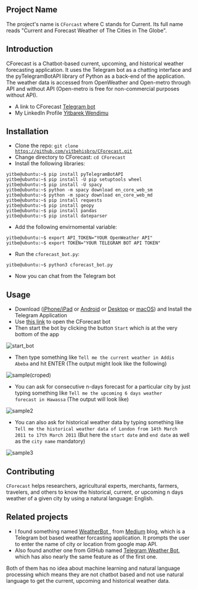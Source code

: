 ## Project Name    
The project's name is <code>CForcast</code> where C stands for Current. Its full name reads "Current and Forecast Weather of The Cities in The Globe". 

## Introduction
CForecast is a Chatbot-based current, upcoming, and historical weather forecasting application. It uses the Telegram bot as a chatting interface and the pyTelegramBotAPI library of Python as a back-end of the application. The weather data is accessed from OpenWeather and Open-metro through API and without API (Open-metro is free for non-commercial purposes without API).

- A link to CForecast <a href="https://t.me/CForecastBot" target="_blank" >Telegram bot</a>  
- My LinkedIn Profile <a href="https://www.linkedin.com/in/yitbewendimu" target="_blank" >Yitbarek Wendimu</a>

## Installation
- Clone the repo: <code>git clone https://github.com/yitbehisbro/CForecast.git</code>
- Change directory to CForecast: <code>cd CForecast</cd></code>
- Install the following libraries:
<pre>
<code>yitbe@ubuntu:~$ pip install pyTelegramBotAPI</code>
<code>yitbe@ubuntu:~$ pip install -U pip setuptools wheel</code>
<code>yitbe@ubuntu:~$ pip install -U spacy</code>
<code>yitbe@ubuntu:~$ python -m spacy download en_core_web_sm</code>
<code>yitbe@ubuntu:~$ python -m spacy download en_core_web_md</code>
<code>yitbe@ubuntu:~$ pip install requests</code>
<code>yitbe@ubuntu:~$ pip install geopy</code>
<code>yitbe@ubuntu:~$ pip install pandas</code>
<code>yitbe@ubuntu:~$ pip install dateparser</code>
</pre>
- Add the following envirnomental variable:
<pre>
<code>yitbe@ubuntu:~$ export API_TOKEN="YOUR OpenWeather API"</code>
<code>yitbe@ubuntu:~$ export TOKEN="YOUR TELEGRAM BOT API TOKEN"</code>
</pre>
- Run the <code>cforecast_bot.py</code>:
<pre>
<code>yitbe@ubuntu:~$ python3 cforecast_bot.py</code>
</pre>
- Now you can chat from the Telegram bot

## Usage
- Download (<a href="https://apps.apple.com/app/telegram-messenger/id686449807" target="_blank">iPhone/iPad</a> or <a href="https://telegram.org/android" target="_blank">Android</a> or <a href="https://desktop.telegram.org/" target="_blank">Desktop</a> or <a href="https://macos.telegram.org/" target="_blank">macOS</a>) and Install the Telegram Application
- Use <a href="https://t.me/CForecastBot" target="_blank">this link</a> to open the CForecast bot
- Then start the bot by clicking the button <code>Start</code> which is at the very bottom of the app

![start_bot](https://user-images.githubusercontent.com/72982296/230132415-0bccc50d-cb2c-469e-af01-318b09a2155e.png)

- Then type something like <code>Tell me the current weather in Addis Abeba</code> and hit ENTER (The output might look like the following)

![sample(croped)](https://user-images.githubusercontent.com/72982296/230132817-4f00fa29-7e63-4f8b-beb4-ea741f5fcc3d.png)

- You can ask for consecutive n-days forecast for a particular city by just typing something like <code>Tell me the upcoming 6 days weather forecast in Hawassa</code> (The output will look like)

![sample2](https://user-images.githubusercontent.com/72982296/230138978-6131e1f9-cfee-4394-abe4-4df7ce5fbdb0.png)

- You can also ask for historical weather data by typing something like <code>Tell me the historical weather data of London from 14th March 2011 to 17th March 2011</code> (But here the <code>start date</code> and <code>end date</code> as well as the <code>city name</code> mandatory)

![sample3](https://user-images.githubusercontent.com/72982296/230134313-7e3bc2fa-6224-4c57-83d9-66fa33bc491d.png)

## Contributing

<code>CForecast</code> helps researchers, agricultural experts, merchants, farmers, travelers, and others to know the historical, current, or upcoming n days weather of a given city by using a natural language: English.

## Related projects

- I found something named <a href="https://medium.com/weatherbot/telegram-bot-for-weather-report-f688ada85b93" target="_blank"> WeatherBot </a>, from <a href="https://medium.com/" target="_blank">Medium</a> blog, which is a Telegram bot based weather forcasting application. It prompts the user to enter the name of city or location from google map API.
- Also found another one from GitHub named <a href="https://github.com/mustafababil/Telegram-Weather-Bot" target="_blank">Telegram Weather Bot</a>, which has also nearly the same feature as of the first one.

Both of them has no idea about machine learning and natural language processing which means they are not chatbot based and not use natural language to get the current, upcoming and historical weather data.
